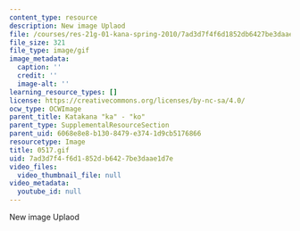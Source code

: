 ```yaml
---
content_type: resource
description: New image Uplaod
file: /courses/res-21g-01-kana-spring-2010/7ad3d7f4f6d1852db6427be3daae1d7e_0517.gif
file_size: 321
file_type: image/gif
image_metadata:
  caption: ''
  credit: ''
  image-alt: ''
learning_resource_types: []
license: https://creativecommons.org/licenses/by-nc-sa/4.0/
ocw_type: OCWImage
parent_title: Katakana "ka" - "ko"
parent_type: SupplementalResourceSection
parent_uid: 6068e8e8-b130-8479-e374-1d9cb5176866
resourcetype: Image
title: 0517.gif
uid: 7ad3d7f4-f6d1-852d-b642-7be3daae1d7e
video_files:
  video_thumbnail_file: null
video_metadata:
  youtube_id: null
---
```

New image Uplaod